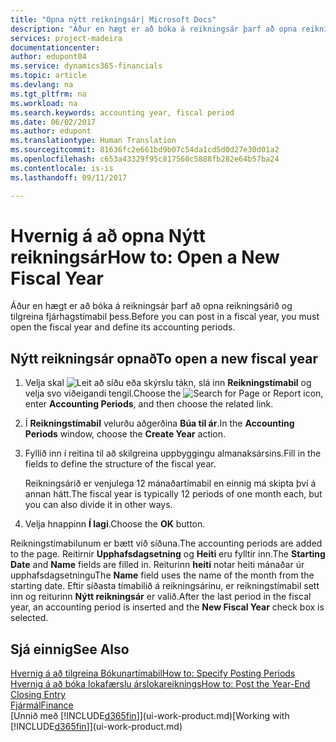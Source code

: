 ```yaml
---
title: "Opna nýtt reikningsár| Microsoft Docs"
description: "Áður en hægt er að bóka á reikningsár þarf að opna reikningsárið og tilgreina reikningstímabil þess."
services: project-madeira
documentationcenter: 
author: edupont04
ms.service: dynamics365-financials
ms.topic: article
ms.devlang: na
ms.tgt_pltfrm: na
ms.workload: na
ms.search.keywords: accounting year, fiscal period
ms.date: 06/02/2017
ms.author: edupont
ms.translationtype: Human Translation
ms.sourcegitcommit: 81636fc2e661bd9b07c54da1cd5d0d27e30d01a2
ms.openlocfilehash: c653a43329f95c817560c5888fb282e64b57ba24
ms.contentlocale: is-is
ms.lasthandoff: 09/11/2017

---
```

# <a name="how-to-open-a-new-fiscal-year"></a><span data-ttu-id="53185-103">Hvernig á að opna Nýtt reikningsár</span><span class="sxs-lookup"><span data-stu-id="53185-103">How to: Open a New Fiscal Year</span></span>
<span data-ttu-id="53185-104">Áður en hægt er að bóka á reikningsár þarf að opna reikningsárið og tilgreina fjárhagstímabil þess.</span><span class="sxs-lookup"><span data-stu-id="53185-104">Before you can post in a fiscal year, you must open the fiscal year and define its accounting periods.</span></span>

## <a name="to-open-a-new-fiscal-year"></a><span data-ttu-id="53185-105">Nýtt reikningsár opnað</span><span class="sxs-lookup"><span data-stu-id="53185-105">To open a new fiscal year</span></span>
1. <span data-ttu-id="53185-106">Velja skal ![Leit að síðu eða skýrslu](media/ui-search/search_small.png "Leit að síðu eða skýrslu táknið") tákn, slá inn **Reikningstímabil** og velja svo viðeigandi tengil.</span><span class="sxs-lookup"><span data-stu-id="53185-106">Choose the ![Search for Page or Report](media/ui-search/search_small.png "Search for Page or Report icon") icon, enter **Accounting Periods**, and then choose the related link.</span></span>
2. <span data-ttu-id="53185-107">Í **Reikningstímabil** velurðu aðgerðina **Búa til ár**.</span><span class="sxs-lookup"><span data-stu-id="53185-107">In the **Accounting Periods** window, choose the **Create Year** action.</span></span>
3. <span data-ttu-id="53185-108">Fyllið inn í reitina til að skilgreina uppbyggingu almanaksársins.</span><span class="sxs-lookup"><span data-stu-id="53185-108">Fill in the fields to define the structure of the fiscal year.</span></span>

    <span data-ttu-id="53185-109">Reikningsárið er venjulega 12 mánaðartímabil en einnig má skipta því á annan hátt.</span><span class="sxs-lookup"><span data-stu-id="53185-109">The fiscal year is typically 12 periods of one month each, but you can also divide it in other ways.</span></span>
4. <span data-ttu-id="53185-110">Velja hnappinn **Í lagi**.</span><span class="sxs-lookup"><span data-stu-id="53185-110">Choose the **OK** button.</span></span>

<span data-ttu-id="53185-111">Reikningstímabilunum er bætt við síðuna.</span><span class="sxs-lookup"><span data-stu-id="53185-111">The accounting periods are added to the page.</span></span> <span data-ttu-id="53185-112">Reitirnir **Upphafsdagsetning** og **Heiti** eru fylltir inn.</span><span class="sxs-lookup"><span data-stu-id="53185-112">The **Starting Date** and **Name** fields are filled in.</span></span> <span data-ttu-id="53185-113">Reiturinn **heiti** notar heiti mánaðar úr upphafsdagsetningu</span><span class="sxs-lookup"><span data-stu-id="53185-113">The **Name** field uses the name of the month from the starting date.</span></span> <span data-ttu-id="53185-114">Eftir síðasta tímabilið á reikningsárinu, er reikningstímabil sett inn og reiturinn **Nýtt reikningsár** er valið.</span><span class="sxs-lookup"><span data-stu-id="53185-114">After the last period in the fiscal year, an accounting period is inserted and the **New Fiscal Year** check box is selected.</span></span>

## <a name="see-also"></a><span data-ttu-id="53185-115">Sjá einnig</span><span class="sxs-lookup"><span data-stu-id="53185-115">See Also</span></span>
[<span data-ttu-id="53185-116">Hvernig á að tilgreina Bókunartímabil</span><span class="sxs-lookup"><span data-stu-id="53185-116">How to: Specify Posting Periods</span></span>](finance-how-specify-posting-periods.md)  
[<span data-ttu-id="53185-117">Hvernig á að bóka lokafærslu árslokareiknings</span><span class="sxs-lookup"><span data-stu-id="53185-117">How to: Post the Year-End Closing Entry</span></span>](year-how-post-year-end-close-entry.md)  
[<span data-ttu-id="53185-118">Fjármál</span><span class="sxs-lookup"><span data-stu-id="53185-118">Finance</span></span>](finance.md)  
<span data-ttu-id="53185-119">[Unnið með [!INCLUDE[d365fin](includes/d365fin_md.md)]](ui-work-product.md)</span><span class="sxs-lookup"><span data-stu-id="53185-119">[Working with [!INCLUDE[d365fin](includes/d365fin_md.md)]](ui-work-product.md)</span></span>


